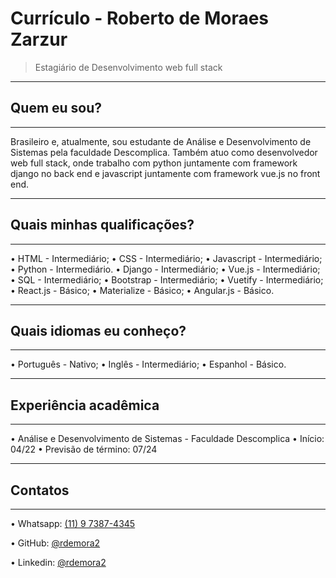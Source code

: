 # Currículo - Roberto de Moraes Zarzur
> Estagiário de Desenvolvimento web full stack

---
## Quem eu sou?
---
Brasileiro e, atualmente, sou estudante de Análise e Desenvolvimento de Sistemas pela faculdade Descomplica. Também atuo como desenvolvedor web full stack, onde trabalho com python juntamente com framework django no back end e javascript juntamente com framework vue.js no front end.

---
## Quais minhas qualificações?
---
• HTML - Intermediário;
• CSS - Intermediário;
• Javascript - Intermediário;
• Python - Intermediário.
• Django - Intermediário;
• Vue.js - Intermediário;
• SQL - Intermediário;
• Bootstrap - Intermediário;
• Vuetify - Intermediário;
• React.js - Básico;
• Materialize - Básico;
• Angular.js - Básico.

---
## Quais idiomas eu conheço?
---
• Português - Nativo;
• Inglês - Intermediário;
• Espanhol - Básico.

---
## Experiência acadêmica
---
• Análise e Desenvolvimento de Sistemas - Faculdade Descomplica
    • Início: 04/22
    • Previsão de término: 07/24

---
## Contatos
---

• Whatsapp: <a href="https://wa.me/5511973874345" target="_blank">(11) 9 7387-4345</a>

• GitHub: <a href="https://github.com/Rdemora2" target="_blank">@rdemora2</a>

• Linkedin: <a href="https://www.linkedin.com/in/roberto-de-moraes-2681581b7/" target="_blank">@rdemora2</a>